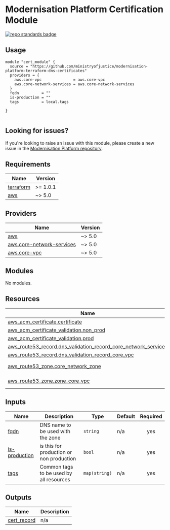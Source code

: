 # Modernisation Platform Certification Module

[![repo standards badge](https://github-community.cloud-platform.service.justice.gov.uk/repository-standards/api/modernisation-platform-terraform-dns-certificates/badge)](https://github-community.cloud-platform.service.justice.gov.uk/repository-standards/modernisation-platform-terraform-dns-certificates)

## Usage

```hcl
module "cert_module" {
  source = "https://github.com/ministryofjustice/modernisation-platform-terraform-dns-certificates"
  providers = {
    aws.core-vpc              = aws.core-vpc
    aws.core-network-services = aws.core-network-services
  }
  fqdn          = ""
  is-production = ""
  tags          = local.tags

}


```
<!--- BEGIN_TF_DOCS --->


<!--- END_TF_DOCS --->

## Looking for issues?
If you're looking to raise an issue with this module, please create a new issue in the [Modernisation Platform repository](https://github.com/ministryofjustice/modernisation-platform/issues).

<!-- BEGIN_TF_DOCS -->
## Requirements

| Name | Version |
|------|---------|
| <a name="requirement_terraform"></a> [terraform](#requirement\_terraform) | >= 1.0.1 |
| <a name="requirement_aws"></a> [aws](#requirement\_aws) | ~> 5.0 |

## Providers

| Name | Version |
|------|---------|
| <a name="provider_aws"></a> [aws](#provider\_aws) | ~> 5.0 |
| <a name="provider_aws.core-network-services"></a> [aws.core-network-services](#provider\_aws.core-network-services) | ~> 5.0 |
| <a name="provider_aws.core-vpc"></a> [aws.core-vpc](#provider\_aws.core-vpc) | ~> 5.0 |

## Modules

No modules.

## Resources

| Name | Type |
|------|------|
| [aws_acm_certificate.certificate](https://registry.terraform.io/providers/hashicorp/aws/latest/docs/resources/acm_certificate) | resource |
| [aws_acm_certificate_validation.non_prod](https://registry.terraform.io/providers/hashicorp/aws/latest/docs/resources/acm_certificate_validation) | resource |
| [aws_acm_certificate_validation.prod](https://registry.terraform.io/providers/hashicorp/aws/latest/docs/resources/acm_certificate_validation) | resource |
| [aws_route53_record.dns_validation_record_core_network_services](https://registry.terraform.io/providers/hashicorp/aws/latest/docs/resources/route53_record) | resource |
| [aws_route53_record.dns_validation_record_core_vpc](https://registry.terraform.io/providers/hashicorp/aws/latest/docs/resources/route53_record) | resource |
| [aws_route53_zone.core_network_zone](https://registry.terraform.io/providers/hashicorp/aws/latest/docs/data-sources/route53_zone) | data source |
| [aws_route53_zone.zone_core_vpc](https://registry.terraform.io/providers/hashicorp/aws/latest/docs/data-sources/route53_zone) | data source |

## Inputs

| Name | Description | Type | Default | Required |
|------|-------------|------|---------|:--------:|
| <a name="input_fqdn"></a> [fqdn](#input\_fqdn) | DNS name to be used with the zone | `string` | n/a | yes |
| <a name="input_is-production"></a> [is-production](#input\_is-production) | is this for production or non production | `bool` | n/a | yes |
| <a name="input_tags"></a> [tags](#input\_tags) | Common tags to be used by all resources | `map(string)` | n/a | yes |

## Outputs

| Name | Description |
|------|-------------|
| <a name="output_cert_record"></a> [cert\_record](#output\_cert\_record) | n/a |
<!-- END_TF_DOCS -->
